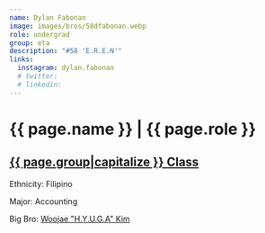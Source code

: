 ```yaml
---
name: Dylan Fabonan
image: images/bros/58dfabonan.webp
role: undergrad
group: eta
description: "#58 'E.R.E.N'"
links:
  instagram: dylan.fabonan
  # twitter: 
  # linkedin: 
---
```


# {{ page.name }} | {{ page.role }} 
    
## [{{ page.group|capitalize }} Class](/brothers/{{page.group}}s)
    
Ethnicity: Filipino

Major: Accounting

Big Bro: [Woojae "H.Y.U.G.A" Kim](47wkim)